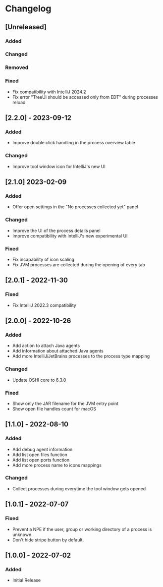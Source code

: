 # Changelog

## [Unreleased]
### Added

### Changed

### Removed

### Fixed
- Fix compatibility with IntelliJ 2024.2
- Fix error "TreeUI should be accessed only from EDT" during processes reload

## [2.2.0] - 2023-09-12
### Added
- Improve double click handling in the process overview table

### Changed
- Improve tool window icon for IntelliJ's new UI

## [2.1.0] 2023-02-09
### Added
- Offer open settings in the "No processes collected yet" panel

### Changed
- Improve the UI of the process details panel
- Improve compatibility with IntelliJ's new experimental UI

### Fixed
- Fix incapability of icon scaling
- Fix JVM processes are collected during the opening of every tab

## [2.0.1] - 2022-11-30
### Fixed
- Fix IntelliJ 2022.3 compatibility

## [2.0.0] - 2022-10-26
### Added
- Add action to attach Java agents
- Add information about attached Java agents
- Add more IntelliJ/JetBrains processes to the process type mapping

### Changed
- Update OSHI core to 6.3.0

### Fixed
- Show only the JAR filename for the JVM entry point
- Show open file handles count for macOS

## [1.1.0] - 2022-08-10
### Added
- Add debug agent information
- Add list open files function
- Add list open ports function
- Add more process name to icons mappings

### Changed
- Collect processes during everytime the tool window gets opened

## [1.0.1] - 2022-07-07
### Fixed
- Prevent a NPE if the user, group or working directory of a process is unknown.
- Don't hide stripe button by default.

## [1.0.0] - 2022-07-02
### Added
- Initial Release